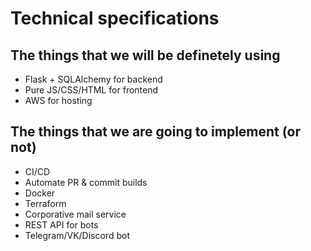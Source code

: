 # Technical specifications

## The things that we will be definetely using

- Flask + SQLAlchemy for backend
- Pure JS/CSS/HTML for frontend
- AWS for hosting

## The things that we are going to implement (or not)

- CI/CD
- Automate PR & commit builds
- Docker
- Terraform
- Corporative mail service
- REST API for bots
- Telegram/VK/Discord bot
